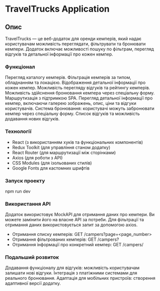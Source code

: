# TravelTrucks Application

## Опис

TravelTrucks  — це веб-додаток для оренди кемперів, який надає користувачам можливість переглядати, фільтрувати та бронювати кемпери. Додаток включає можливості пошуку по фільтрам, перегляд відгуків та детальної інформації про кожен кемпер.

### Функціонал

Перегляд каталогу кемперів. 
Фільтрація кемперів за типом, обладнанням та локацією. 
Відображення детальної інформації про кожен кемпер. 
Можливість перегляду відгуків та рейтингу кемперів. 
Можливість здійснення бронювання кемпера через спеціальну форму. 
Маршрутизація з підтримкою SPA. 
Перегляд детальної інформації про кемпер, включаючи галерею зображень, опис, ціни та відгуки користувачів. 
Система бронювання: користувачі можуть забронювати кемпер через спеціальну форму. 
Список відгуків та можливість додавання нових відгуків.

### Технології

- React (з використанням хуків та функціональних компонентів)
- Redux Toolkit (для управління станом додатку)
- React Router (для маршрутизації між сторінками)
- Axios (для роботи з API)
- CSS Modules (для ізольованих стилів)
- Google Fonts для кастомних шрифтів

### Запуск проекту

npm run dev

### Використання API

 Додаток використовує MockAPI для отримання даних про кемпери. Ви можете замінити його на власне API за потреби. Для фільтрації та отримання даних використовується запит за допомогою axios.

- Отримання списку кемперів:
GET /campers?page=<page_number>
- Отримання фільтрованих кемперів:
GET /campers?
- Отримання інформації про конкретний кемпер:
GET /campers/

### Подальший розвиток

Додавання функціоналу для відгуків: можливість користувачам залишати нові відгуки. Інтеграція з платіжними системами для реального бронювання. Адаптація для мобільних пристроїв: створення адаптивної версії додатку.
